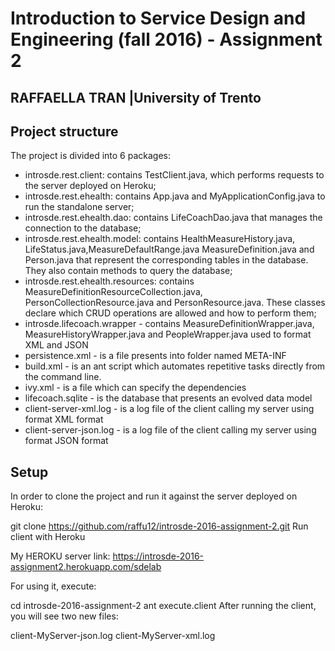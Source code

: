 <h1>Introduction to Service Design and Engineering (fall 2016) - Assignment 2</h1>

<h2>RAFFAELLA TRAN |University of Trento </h2>

<h2>Project structure </h2>

The project is divided into 6 packages:

* introsde.rest.client: contains TestClient.java, which performs requests to the server deployed on Heroku;
* introsde.rest.ehealth: contains App.java and MyApplicationConfig.java to run the standalone server;
* introsde.rest.ehealth.dao: contains LifeCoachDao.java that manages the connection to the database;
* introsde.rest.ehealth.model: contains HealthMeasureHistory.java, LifeStatus.java,MeasureDefaultRange.java MeasureDefinition.java and Person.java that represent the corresponding tables in the database. They also contain methods to query the database;
* introsde.rest.ehealth.resources: contains MeasureDefinitionResourceCollection.java, PersonCollectionResource.java and PersonResource.java. These classes declare which CRUD operations are allowed and how to perform them;
* introsde.lifecoach.wrapper - contains MeasureDefinitionWrapper.java, MeasureHistoryWrapper.java and PeopleWrapper.java used to format XML and JSON
* persistence.xml - is a file presents into folder named META-INF
* build.xml - is an ant script which automates repetitive tasks directly from the command line.
* ivy.xml - is a file which can specify the dependencies
* lifecoach.sqlite - is the database that presents an evolved data model
* client-server-xml.log - is a log file of the client calling my server using format XML format
* client-server-json.log - is a log file of the client calling my server using format JSON format

<h2> Setup </h2>

In order to clone the project and run it against the server deployed on Heroku:

git clone https://github.com/raffu12/introsde-2016-assignment-2.git
Run client with Heroku

My HEROKU server link: https://introsde-2016-assignment2.herokuapp.com/sdelab

For using it, execute:

cd introsde-2016-assignment-2
ant execute.client
After running the client, you will see two new files:

client-MyServer-json.log
client-MyServer-xml.log
